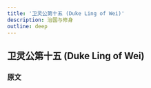 ```yaml
---
title: '卫灵公第十五 (Duke Ling of Wei)'
description: 治国与修身
outline: deep
---
```


## 卫灵公第十五 (Duke Ling of Wei)

### 原文

